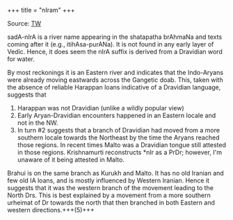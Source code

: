 +++
title = "nIram"
+++

Source: [TW](https://x.com/blog_supplement/status/1883571064753828048)

sadA-nIrA is a river name appearing in the shatapatha brAhmaNa and texts coming after it (e.g., itihAsa-purANa). It is not found in any early layer of Vedic. Hence, it does seem the nIrA suffix is derived from a Dravidian word for water. 

By most reckonings it is an Eastern river and indicates that the Indo-Aryans were already moving eastwards across the Gangetic doab. This, taken with the absence of reliable Harappan loans indicative of a Dravidian language, suggests that 

1. Harappan was not Dravidian (unlike a wildly popular view) 
2. Early Aryan-Dravidian encounters happened in an Eastern locale and not in the NW. 
3. In turn #2 suggests that a branch of Dravidian had moved from a more southern locale towards the Northeast by the time the Aryans reached those regions. In recent times Malto was a Dravidian tongue still attested in those regions. Krishnamurti reconstructs *nIr as a PrDr; however, I'm unaware of it being attested in Malto.

Brahui is on the same branch as Kurukh and Malto. It has no old Iranian and few old IA loans, and is mostly influenced by Western Iranian. Hence it suggests that it was the western branch of the movement leading to the North Drs. This is best explained by a movement from a more southern urheimat of Dr towards the north that then branched in both Eastern and western directions.+++(5)+++
